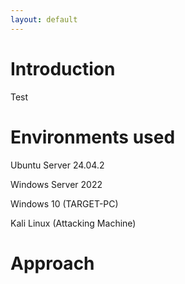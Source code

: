 ```yaml
---
layout: default
---
```


# Introduction
Test
# Environments used
Ubuntu Server 24.04.2

Windows Server 2022

Windows 10 (TARGET-PC)

Kali Linux (Attacking Machine)
# Approach

